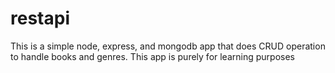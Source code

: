 # restapi
This is a simple node, express, and mongodb app that does CRUD operation to handle books and genres.
This app is purely for learning purposes
